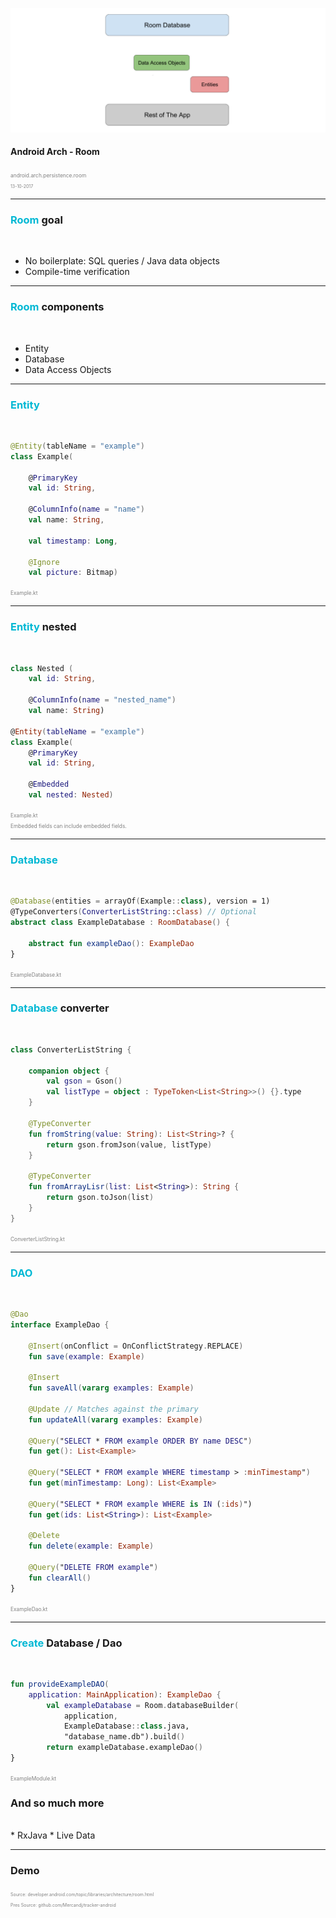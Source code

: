 ![Logo](config/room-presentation/room-2.png )

#### <span style="text-transform: none">Android Arch - Room</span>

<span style="color:gray; font-size:0.6em;">android.arch.persistence.room</span>
<br>
<span style="color:gray; font-size:0.5em;">13-10-2017</span>

---

### <span style="color: #00B8D4; text-transform: none">Room</span> <span style="text-transform: none">goal</span>
<br>

* No boilerplate: SQL queries / Java data objects
* Compile-time verification

---

### <span style="color: #00B8D4; text-transform: none">Room</span> <span style="text-transform: none">components</span>
<br>

* Entity
* Database
* Data Access Objects

---

### <span style="color: #00B8D4; text-transform: none">Entity</span>
<br>

```kotlin
@Entity(tableName = "example")
class Example(

    @PrimaryKey
    val id: String,
    
    @ColumnInfo(name = "name")
    val name: String,
    
    val timestamp: Long,
    
    @Ignore
    val picture: Bitmap)
```

<span style="color:gray; font-size:0.6em;">Example.kt</span>

---

### <span style="color: #00B8D4; text-transform: none">Entity</span> <span style="text-transform: none">nested</span>
<br>

```kotlin
class Nested (
    val id: String,
    
    @ColumnInfo(name = "nested_name")
    val name: String)

@Entity(tableName = "example")
class Example(
    @PrimaryKey
    val id: String,  
                          
    @Embedded
    val nested: Nested)
```

<span style="color:gray; font-size:0.6em;">Example.kt</span>
<br/>
<span style="color:gray; font-size:0.6em;">Embedded fields can include embedded fields.</span>

---

### <span style="color: #00B8D4; text-transform: none">Database</span>
<br>

```kotlin
@Database(entities = arrayOf(Example::class), version = 1)
@TypeConverters(ConverterListString::class) // Optional
abstract class ExampleDatabase : RoomDatabase() {

    abstract fun exampleDao(): ExampleDao
}
```

<span style="color:gray; font-size:0.6em;">ExampleDatabase.kt</span>

---

### <span style="color: #00B8D4; text-transform: none">Database</span> <span style="text-transform: none">converter</span>
<br>

```kotlin
class ConverterListString {

    companion object {
        val gson = Gson()
        val listType = object : TypeToken<List<String>>() {}.type
    }

    @TypeConverter
    fun fromString(value: String): List<String>? {
        return gson.fromJson(value, listType)
    }

    @TypeConverter
    fun fromArrayLisr(list: List<String>): String {
        return gson.toJson(list)
    }
}
```

<span style="color:gray; font-size:0.6em;">ConverterListString.kt</span>

---

### <span style="color: #00B8D4; text-transform: none">DAO</span>
<br>

```kotlin
@Dao
interface ExampleDao {

    @Insert(onConflict = OnConflictStrategy.REPLACE)
    fun save(example: Example)
    
    @Insert
    fun saveAll(vararg examples: Example)
    
    @Update // Matches against the primary 
    fun updateAll(vararg examples: Example)

    @Query("SELECT * FROM example ORDER BY name DESC")
    fun get(): List<Example>
    
    @Query("SELECT * FROM example WHERE timestamp > :minTimestamp")
    fun get(minTimestamp: Long): List<Example>
    
    @Query("SELECT * FROM example WHERE is IN (:ids)")
    fun get(ids: List<String>): List<Example>

    @Delete
    fun delete(example: Example)

    @Query("DELETE FROM example")
    fun clearAll()
}
```

<span style="color:gray; font-size:0.6em;">ExampleDao.kt</span>

---

### <span style="color: #00B8D4; text-transform: none">Create</span> <span style="text-transform: none">Database / Dao</span>
<br>

```kotlin
fun provideExampleDAO(
    application: MainApplication): ExampleDao {
        val exampleDatabase = Room.databaseBuilder(
            application,
            ExampleDatabase::class.java,
            "database_name.db").build()
        return exampleDatabase.exampleDao()
}
```

<span style="color:gray; font-size:0.6em;">ExampleModule.kt</span>



### <span style="text-transform: none">And so much more</span>
<br>
* RxJava
* Live Data


---

### Demo

<span style="color:gray; font-size:0.5em;">Source: developer.android.com/topic/libraries/architecture/room.html</span>
</br>
<span style="color:gray; font-size:0.5em;">Pres Source: github.com/Mercandj/tracker-android</span>
